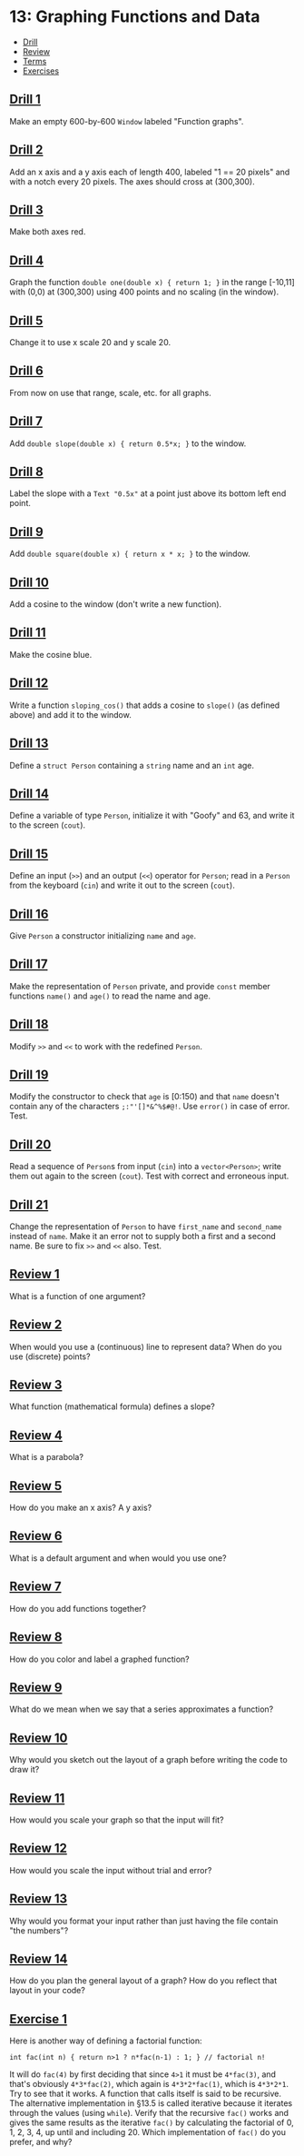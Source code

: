 # 13: Graphing Functions and Data

- [Drill](#drill-1)
- [Review](#review-1)
- [Terms](terms.txt)
- [Exercises](#exercise-1)

## [Drill 1](drill/01)
Make an empty 600-by-600 `Window` labeled "Function graphs".

## [Drill 2](drill/02)
Add an x axis and a y axis each of length 400, labeled "1 == 20 pixels" and with a notch every 20 pixels. The axes should cross at (300,300).

## [Drill 3](drill/03)
Make both axes red.

## [Drill 4](drill/04)
Graph the function `double one(double x) { return 1; }` in the range [-10,11] with (0,0) at (300,300) using 400 points and no scaling (in the window).

## [Drill 5](drill/05)
Change it to use x scale 20 and y scale 20.

## [Drill 6](drill/06)
From now on use that range, scale, etc. for all graphs.

## [Drill 7](drill/07)
Add `double slope(double x) { return 0.5*x; }` to the window.

## [Drill 8](drill/08)
Label the slope with a `Text "0.5x"` at a point just above its bottom left end point.

## [Drill 9](drill/09)
Add `double square(double x) { return x * x; }` to the window.

## [Drill 10](drill/10)
Add a cosine to the window (don't write a new function).

## [Drill 11](drill/11)
Make the cosine blue.

## [Drill 12](drill/12)
Write a function `sloping_cos()` that adds a cosine to `slope()` (as defined above) and add it to the window.

## [Drill 13](drill/13)
Define a `struct Person` containing a `string` name and an `int` age.

## [Drill 14](drill/14)
Define a variable of type `Person`, initialize it with "Goofy" and 63, and write it to the screen (`cout`).

## [Drill 15](drill/15)
Define an input (`>>`) and an output (`<<`) operator for `Person`; read in a `Person` from the keyboard (`cin`) and write it out to the screen (`cout`).

## [Drill 16](drill/16)
Give `Person` a constructor initializing `name` and `age`.

## [Drill 17](drill/17)
Make the representation of `Person` private, and provide `const` member functions `name()` and `age()` to read the name and age.

## [Drill 18](drill/18)
Modify `>>` and `<<` to work with the redefined `Person`.

## [Drill 19](drill/19)
Modify the constructor to check that `age` is [0:150) and that `name` doesn't contain any of the characters `;:"'[]*&^%$#@!`. Use `error()` in case of error. Test.

## [Drill 20](drill/20)
Read a sequence of `Person`s from input (`cin`) into a `vector<Person>`; write them out again to the screen (`cout`). Test with correct and erroneous input.

## [Drill 21](drill/21)
Change the representation of `Person` to have `first_name` and `second_name` instead of `name`. Make it an error not to supply both a first and a second name. Be sure to fix `>>` and `<<` also. Test.


## [Review 1](review/01.txt)
What is a function of one argument?

## [Review 2](review/02.txt)
When would you use a (continuous) line to represent data? When do you use (discrete) points?

## [Review 3](review/03.txt)
What function (mathematical formula) defines a slope?

## [Review 4](review/04.txt)
What is a parabola?

## [Review 5](review/05.txt)
How do you make an x axis? A y axis?

## [Review 6](review/06.txt)
What is a default argument and when would you use one?

## [Review 7](review/07.txt)
How do you add functions together?
 
## [Review 8](review/08.txt)
How do you color and label a graphed function?

## [Review 9](review/09.txt)
What do we mean when we say that a series approximates a function?

## [Review 10](review/10.txt)
Why would you sketch out the layout of a graph before writing the code to draw it?

## [Review 11](review/11.txt)
How would you scale your graph so that the input will fit?

## [Review 12](review/12.txt)
How would you scale the input without trial and error?

## [Review 13](review/13.txt)
Why would you format your input rather than just having the file contain "the numbers"?

## [Review 14](review/14.txt)
How do you plan the general layout of a graph? How do you reflect that layout in your code?

## [Exercise 1](exercises/01/01.cpp)
Here is another way of defining a factorial function:
```
int fac(int n) { return n>1 ? n*fac(n-1) : 1; } // factorial n!
```
It will do `fac(4)` by first deciding that since `4>1` it must be `4*fac(3)`, and that's obviously `4*3*fac(2)`, which again is `4*3*2*fac(1)`, which is `4*3*2*1`. Try to see that it works. A function that calls itself is said to be recursive. The alternative implementation in §13.5 is called iterative because it iterates through the values (using `while`). Verify that the recursive `fac()` works and gives the same results as the iterative `fac()` by calculating the factorial of 0, 1, 2, 3, 4, up until and including 20. Which implementation of `fac()` do you prefer, and why?
